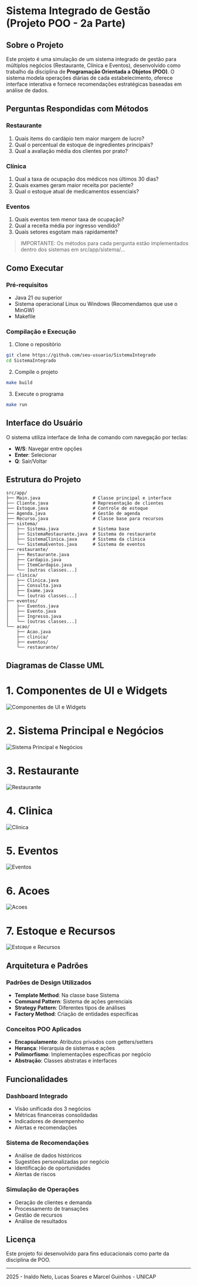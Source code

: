 # Sistema Integrado de Gestão (Projeto POO - 2a Parte)

## Sobre o Projeto
Este projeto é uma simulação de um sistema integrado de gestão para múltiplos negócios (Restaurante, Clínica e Eventos), desenvolvido como trabalho da disciplina de **Programação Orientada a Objetos (POO)**. O sistema modela operações diárias de cada estabelecimento, oferece interface interativa e fornece recomendações estratégicas baseadas em análise de dados.

## Perguntas Respondidas com Métodos

### Restaurante
1. Quais items do cardápio tem maior margem de lucro?
2. Qual o percentual de estoque de ingredientes principais?
3. Qual a avaliação média dos clientes por prato?

### Clínica 
1. Qual a taxa de ocupação dos médicos nos últimos 30 dias?
2. Quais exames geram maior receita por paciente?
3. Qual o estoque atual de medicamentos essenciais?

### Eventos
1. Quais eventos tem menor taxa de ocupação?
2. Qual a receita média por ingresso vendido?
3. Quais setores esgotam mais rapidamente?

> IMPORTANTE: Os métodos para cada pergunta estão implementados dentro dos sistemas em src/app/sistema/...

## Como Executar

### Pré-requisitos
- Java 21 ou superior 
- Sistema operacional Linux ou Windows (Recomendamos que use o MinGW)
- Makefile

### Compilação e Execução
1. Clone o repositório
```bash
git clone https://github.com/seu-usuario/SistemaIntegrado
cd SistemaIntegrado
```

2. Compile o projeto
```bash
make build
```

3. Execute o programa
```bash
make run
```

## Interface do Usuário
O sistema utiliza interface de linha de comando com navegação por teclas:
- **W/S**: Navegar entre opções
- **Enter**: Selecionar
- **Q**: Sair/Voltar

## Estrutura do Projeto
```
src/app/
├── Main.java                    # Classe principal e interface
├── Cliente.java                 # Representação de clientes
├── Estoque.java                 # Controle de estoque
├── Agenda.java                  # Gestão de agenda
├── Recurso.java                 # Classe base para recursos
├── sistema/
│   ├── Sistema.java             # Sistema base
│   ├── SistemaRestaurante.java  # Sistema do restaurante  
│   ├── SistemaClinica.java      # Sistema da clínica
│   └── SistemaEventos.java      # Sistema de eventos
├── restaurante/
│   ├── Restaurante.java
│   ├── Cardapio.java
│   ├── ItemCardapio.java
│   └── [outras classes...]
├── clinica/
│   ├── Clinica.java
│   ├── Consulta.java 
│   ├── Exame.java
│   └── [outras classes...]
├── eventos/
│   ├── Eventos.java
│   ├── Evento.java
│   ├── Ingresso.java 
│   └── [outras classes...]
└── acao/
    ├── Acao.java
    ├── clinica/
    ├── eventos/
    └── restaurante/
```

## Diagramas de Classe UML

# 1. Componentes de UI e Widgets

![Componentes de UI e Widgets](./UML/png/1.png)

# 2. Sistema Principal e Negócios

![Sistema Principal e Negócios](./UML/png/2.png)

# 3. Restaurante

![Restaurante](./UML/png/3.png)

# 4. Clinica

![Clinica](./UML/png/4.png)

# 5. Eventos

![Eventos](./UML/png/5.png)

# 6. Acoes

![Acoes](./UML/png/6.png)

# 7. Estoque e Recursos

![Estoque e Recursos](./UML/png/7.png)

## Arquitetura e Padrões

### Padrões de Design Utilizados
- **Template Method**: Na classe base Sistema
- **Command Pattern**: Sistema de ações gerenciais
- **Strategy Pattern**: Diferentes tipos de análises
- **Factory Method**: Criação de entidades específicas

### Conceitos POO Aplicados
- **Encapsulamento**: Atributos privados com getters/setters
- **Herança**: Hierarquia de sistemas e ações
- **Polimorfismo**: Implementações específicas por negócio
- **Abstração**: Classes abstratas e interfaces

## Funcionalidades

### Dashboard Integrado
- Visão unificada dos 3 negócios
- Métricas financeiras consolidadas
- Indicadores de desempenho
- Alertas e recomendações

### Sistema de Recomendações
- Análise de dados históricos
- Sugestões personalizadas por negócio
- Identificação de oportunidades
- Alertas de riscos

### Simulação de Operações
- Geração de clientes e demanda
- Processamento de transações
- Gestão de recursos
- Análise de resultados

## Licença
Este projeto foi desenvolvido para fins educacionais como parte da disciplina de POO.

---
2025 - Inaldo Neto, Lucas Soares e Marcel Guinhos - UNICAP